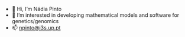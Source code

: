- 👋 Hi, I’m Nádia Pinto
- 👀 I’m interested in developing mathematical models and software for genetics/genomics
- 📫 npinto@i3s.up.pt

<!---
napinto/napinto is a ✨ special ✨ repository because its `README.md` (this file) appears on your GitHub profile.
You can click the Preview link to take a look at your changes.

- 🌱 I’m currently learning ...
- 💞️ I’m looking to collaborate on ...
--->
